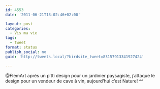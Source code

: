 ```yaml
---
id: 4553
date: '2011-06-21T13:02:46+02:00'

layout: post
categories:
  - Vis ma vie
tags:
  - tweet
format: status
publish_social: no
guid: 'http://tweets.local/?birdsite_tweet=83157913341927424'

---
```


@FlemArt après un p’tti design pour un jardinier paysagiste, j’attaque le design pour un vendeur de cave à vin, aujourd’hui c’est Nature! ^^